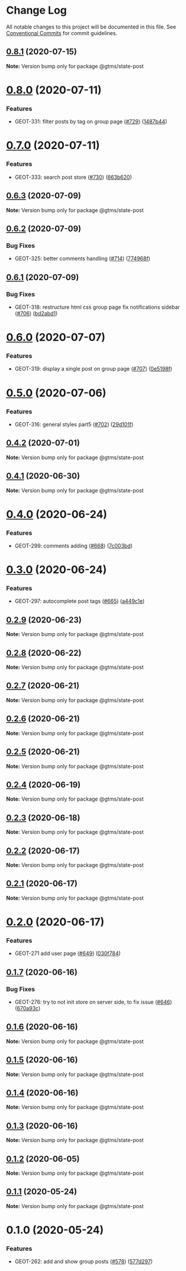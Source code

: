 # Change Log

All notable changes to this project will be documented in this file.
See [Conventional Commits](https://conventionalcommits.org) for commit guidelines.

## [0.8.1](https://github.com/gtms-org/gtms-frontend/compare/@gtms/state-post@0.8.0...@gtms/state-post@0.8.1) (2020-07-15)

**Note:** Version bump only for package @gtms/state-post





# [0.8.0](https://github.com/gtms-org/gtms-frontend/compare/@gtms/state-post@0.7.0...@gtms/state-post@0.8.0) (2020-07-11)


### Features

* GEOT-331: filter posts by tag on group page ([#729](https://github.com/gtms-org/gtms-frontend/issues/729)) ([1487b44](https://github.com/gtms-org/gtms-frontend/commit/1487b448102e8133ad739045cbb9333f3a8e868b))





# [0.7.0](https://github.com/gtms-org/gtms-frontend/compare/@gtms/state-post@0.6.3...@gtms/state-post@0.7.0) (2020-07-11)


### Features

* GEOT-333: search post store ([#730](https://github.com/gtms-org/gtms-frontend/issues/730)) ([663b620](https://github.com/gtms-org/gtms-frontend/commit/663b620285642245917130fde4e99b41ec4a3bc3))





## [0.6.3](https://github.com/gtms-org/gtms-frontend/compare/@gtms/state-post@0.6.2...@gtms/state-post@0.6.3) (2020-07-09)

**Note:** Version bump only for package @gtms/state-post





## [0.6.2](https://github.com/gtms-org/gtms-frontend/compare/@gtms/state-post@0.6.1...@gtms/state-post@0.6.2) (2020-07-09)


### Bug Fixes

* GEOT-325: better comments handling ([#714](https://github.com/gtms-org/gtms-frontend/issues/714)) ([774968f](https://github.com/gtms-org/gtms-frontend/commit/774968fe48b174058f68db6fe72aed4d0f3ea096))





## [0.6.1](https://github.com/gtms-org/gtms-frontend/compare/@gtms/state-post@0.6.0...@gtms/state-post@0.6.1) (2020-07-09)


### Bug Fixes

* GEOT-318: restructure html css group page fix notifications sidebar ([#706](https://github.com/gtms-org/gtms-frontend/issues/706)) ([bd2abd1](https://github.com/gtms-org/gtms-frontend/commit/bd2abd118f8bd53c24c13c53b88f3d7584f459e0))





# [0.6.0](https://github.com/gtms-org/gtms-frontend/compare/@gtms/state-post@0.5.0...@gtms/state-post@0.6.0) (2020-07-07)

### Features

- GEOT-319: display a single post on group page ([#707](https://github.com/gtms-org/gtms-frontend/issues/707)) ([0e5198f](https://github.com/gtms-org/gtms-frontend/commit/0e5198f197c5eec78074dca6fc5d6293644d4548))

# [0.5.0](https://github.com/gtms-org/gtms-frontend/compare/@gtms/state-post@0.4.2...@gtms/state-post@0.5.0) (2020-07-06)

### Features

- GEOT-316: general styles part5 ([#702](https://github.com/gtms-org/gtms-frontend/issues/702)) ([29d101f](https://github.com/gtms-org/gtms-frontend/commit/29d101f8a85e3cd1a9d629336aede625ca8e876a))

## [0.4.2](https://github.com/gtms-org/gtms-frontend/compare/@gtms/state-post@0.4.1...@gtms/state-post@0.4.2) (2020-07-01)

**Note:** Version bump only for package @gtms/state-post

## [0.4.1](https://github.com/gtms-org/gtms-frontend/compare/@gtms/state-post@0.4.0...@gtms/state-post@0.4.1) (2020-06-30)

**Note:** Version bump only for package @gtms/state-post

# [0.4.0](https://github.com/gtms-org/gtms-frontend/compare/@gtms/state-post@0.3.0...@gtms/state-post@0.4.0) (2020-06-24)

### Features

- GEOT-299: comments adding ([#668](https://github.com/gtms-org/gtms-frontend/issues/668)) ([7c003bd](https://github.com/gtms-org/gtms-frontend/commit/7c003bdf25606c472345f4dc20152ac060096c7d))

# [0.3.0](https://github.com/gtms-org/gtms-frontend/compare/@gtms/state-post@0.2.9...@gtms/state-post@0.3.0) (2020-06-24)

### Features

- GEOT-297: autocomplete post tags ([#665](https://github.com/gtms-org/gtms-frontend/issues/665)) ([a449c1e](https://github.com/gtms-org/gtms-frontend/commit/a449c1e8d4275105b091074801e3b3c3b743935f))

## [0.2.9](https://github.com/gtms-org/gtms-frontend/compare/@gtms/state-post@0.2.8...@gtms/state-post@0.2.9) (2020-06-23)

**Note:** Version bump only for package @gtms/state-post

## [0.2.8](https://github.com/gtms-org/gtms-frontend/compare/@gtms/state-post@0.2.7...@gtms/state-post@0.2.8) (2020-06-22)

**Note:** Version bump only for package @gtms/state-post

## [0.2.7](https://github.com/gtms-org/gtms-frontend/compare/@gtms/state-post@0.2.6...@gtms/state-post@0.2.7) (2020-06-21)

**Note:** Version bump only for package @gtms/state-post

## [0.2.6](https://github.com/gtms-org/gtms-frontend/compare/@gtms/state-post@0.2.5...@gtms/state-post@0.2.6) (2020-06-21)

**Note:** Version bump only for package @gtms/state-post

## [0.2.5](https://github.com/gtms-org/gtms-frontend/compare/@gtms/state-post@0.2.4...@gtms/state-post@0.2.5) (2020-06-21)

**Note:** Version bump only for package @gtms/state-post

## [0.2.4](https://github.com/gtms-org/gtms-frontend/compare/@gtms/state-post@0.2.3...@gtms/state-post@0.2.4) (2020-06-19)

**Note:** Version bump only for package @gtms/state-post

## [0.2.3](https://github.com/gtms-org/gtms-frontend/compare/@gtms/state-post@0.2.2...@gtms/state-post@0.2.3) (2020-06-18)

**Note:** Version bump only for package @gtms/state-post

## [0.2.2](https://github.com/gtms-org/gtms-frontend/compare/@gtms/state-post@0.2.1...@gtms/state-post@0.2.2) (2020-06-17)

**Note:** Version bump only for package @gtms/state-post

## [0.2.1](https://github.com/gtms-org/gtms-frontend/compare/@gtms/state-post@0.2.0...@gtms/state-post@0.2.1) (2020-06-17)

**Note:** Version bump only for package @gtms/state-post

# [0.2.0](https://github.com/gtms-org/gtms-frontend/compare/@gtms/state-post@0.1.7...@gtms/state-post@0.2.0) (2020-06-17)

### Features

- GEOT-271 add user page ([#649](https://github.com/gtms-org/gtms-frontend/issues/649)) ([030f784](https://github.com/gtms-org/gtms-frontend/commit/030f784116531d8babd696fe8638cf8e036c68e3))

## [0.1.7](https://github.com/gtms-org/gtms-frontend/compare/@gtms/state-post@0.1.6...@gtms/state-post@0.1.7) (2020-06-16)

### Bug Fixes

- GEOT-276: try to not init store on server side, to fix issue ([#646](https://github.com/gtms-org/gtms-frontend/issues/646)) ([670a93c](https://github.com/gtms-org/gtms-frontend/commit/670a93c770a56a414086ebb92c7d460d2d638912))

## [0.1.6](https://github.com/gtms-org/gtms-frontend/compare/@gtms/state-post@0.1.5...@gtms/state-post@0.1.6) (2020-06-16)

**Note:** Version bump only for package @gtms/state-post

## [0.1.5](https://github.com/gtms-org/gtms-frontend/compare/@gtms/state-post@0.1.4...@gtms/state-post@0.1.5) (2020-06-16)

**Note:** Version bump only for package @gtms/state-post

## [0.1.4](https://github.com/gtms-org/gtms-frontend/compare/@gtms/state-post@0.1.3...@gtms/state-post@0.1.4) (2020-06-16)

**Note:** Version bump only for package @gtms/state-post

## [0.1.3](https://github.com/gtms-org/gtms-frontend/compare/@gtms/state-post@0.1.2...@gtms/state-post@0.1.3) (2020-06-16)

**Note:** Version bump only for package @gtms/state-post

## [0.1.2](https://github.com/gtms-org/gtms-frontend/compare/@gtms/state-post@0.1.1...@gtms/state-post@0.1.2) (2020-06-05)

**Note:** Version bump only for package @gtms/state-post

## [0.1.1](https://github.com/gtms-org/gtms-frontend/compare/@gtms/state-post@0.1.0...@gtms/state-post@0.1.1) (2020-05-24)

**Note:** Version bump only for package @gtms/state-post

# 0.1.0 (2020-05-24)

### Features

- GEOT-262: add and show group posts ([#578](https://github.com/gtms-org/gtms-frontend/issues/578)) ([577d297](https://github.com/gtms-org/gtms-frontend/commit/577d29703b3e58e167a7e8ca5c39e0cd84220811))
